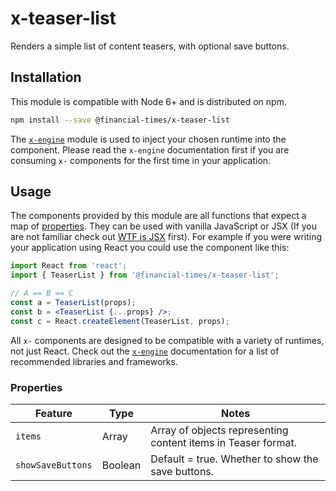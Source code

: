 # x-teaser-list

Renders a simple list of content teasers, with optional save buttons.

## Installation

This module is compatible with Node 6+ and is distributed on npm.

```bash
npm install --save @financial-times/x-teaser-list
```

The [`x-engine`][engine] module is used to inject your chosen runtime into the component. Please read the `x-engine` documentation first if you are consuming `x-` components for the first time in your application.

[engine]: https://github.com/Financial-Times/x-dash/tree/master/packages/x-engine


## Usage

The components provided by this module are all functions that expect a map of [properties](#properties). They can be used with vanilla JavaScript or JSX (If you are not familiar check out [WTF is JSX][jsx-wtf] first). For example if you were writing your application using React you could use the component like this:

```jsx
import React from 'react';
import { TeaserList } from '@financial-times/x-teaser-list';

// A == B == C
const a = TeaserList(props);
const b = <TeaserList {...props} />;
const c = React.createElement(TeaserList, props);
```

All `x-` components are designed to be compatible with a variety of runtimes, not just React. Check out the [`x-engine`][engine] documentation for a list of recommended libraries and frameworks.

[jsx-wtf]: https://jasonformat.com/wtf-is-jsx/

### Properties

Feature           | Type    | Notes
------------------|---------|----------------------------
`items`           | Array   | Array of objects representing content items in Teaser format.
`showSaveButtons` | Boolean | Default = true. Whether to show the save buttons.
